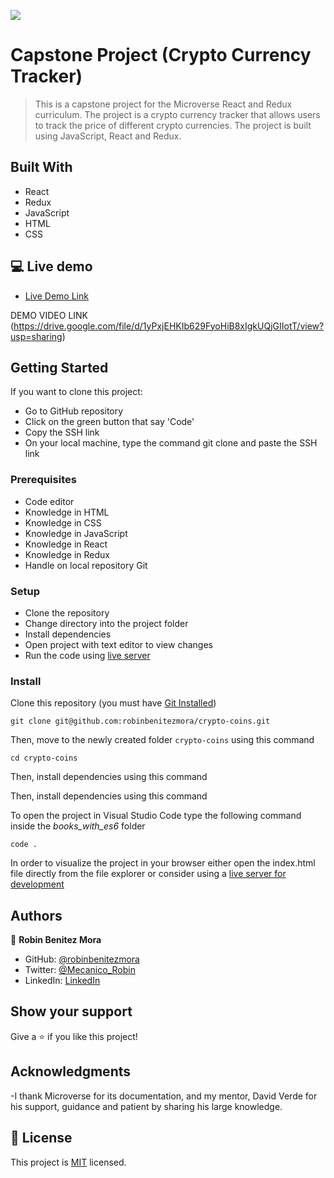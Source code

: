 ![](https://img.shields.io/badge/Microverse-blueviolet)

# Capstone Project (Crypto Currency Tracker)


>
> This is a capstone project for the Microverse React and Redux curriculum. The project is a crypto currency tracker that allows users to track the price of different crypto currencies. The project is built using JavaScript, React and Redux.
## Built With

- React
- Redux
- JavaScript
- HTML
- CSS

## 💻 Live demo
- [Live Demo Link](https://gregarious-pasca-272a68.netlify.app/)



DEMO VIDEO LINK
(https://drive.google.com/file/d/1yPxjEHKIb629FyoHiB8xIgkUQjGIIotT/view?usp=sharing)


## Getting Started

If you want to clone this project:
- Go to GitHub repository
- Click on the green button that say 'Code'
- Copy the SSH link
- On your local machine, type the command git clone and paste the SSH link


### Prerequisites
- Code editor
- Knowledge in HTML
- Knowledge in CSS
- Knowledge in JavaScript
- Knowledge in React
- Knowledge in Redux
- Handle on local repository Git


### Setup
- Clone the repository
- Change directory into the project folder
- Install dependencies
- Open project with text editor to view changes
- Run the code using [live server](https://www.google.com/search?client=safari&rls=en&q=live+server&ie=UTF-8&oe=UTF-8)

### Install
Clone this repository (you must have [Git Installed](https://github.com/git-guides/install-git))

`git clone git@github.com:robinbenitezmora/crypto-coins.git`

Then, move to the newly created folder `crypto-coins` using this command

`cd crypto-coins`

Then, install dependencies using this command

Then, install dependencies using this command

To open the project in Visual Studio Code type the following command inside the _books_with_es6_ folder

`code .`

In order to visualize the project in your browser either open the index.html file directly from the file explorer or consider using a [live server for development ](https://marketplace.visualstudio.com/items?itemName=ritwickdey.LiveServer)

## Authors

👤 **Robin Benitez Mora**

- GitHub: [@robinbenitezmora](https://github.com/robinbenitezmora)
- Twitter: [@Mecanico_Robin](https://twitter.com/mecanico_robin)
- LinkedIn: [LinkedIn](https://www.linkedin.com/in/robin-benitez-mora-manizales)

## Show your support

Give a ⭐️ if you like this project!

## Acknowledgments

-I thank Microverse for its documentation, and my mentor, David Verde for his support, guidance and patient by sharing his large knowledge.

## 📝 License

This project is [MIT](./MIT.md) licensed.
